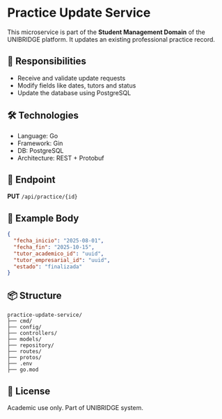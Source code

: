 # Practice Update Service

This microservice is part of the **Student Management Domain** of the UNIBRIDGE platform. It updates an existing professional practice record.

## 🧩 Responsibilities

- Receive and validate update requests
- Modify fields like dates, tutors and status
- Update the database using PostgreSQL

## 🛠 Technologies

- Language: Go
- Framework: Gin
- DB: PostgreSQL
- Architecture: REST + Protobuf

## 🚀 Endpoint

**PUT** `/api/practice/{id}`

## 🔁 Example Body

```json
{
  "fecha_inicio": "2025-08-01",
  "fecha_fin": "2025-10-15",
  "tutor_academico_id": "uuid",
  "tutor_empresarial_id": "uuid",
  "estado": "finalizada"
}
```

## 📦 Structure

```
practice-update-service/
├── cmd/
├── config/
├── controllers/
├── models/
├── repository/
├── routes/
├── protos/
├── .env
├── go.mod
```

## 📄 License

Academic use only. Part of UNIBRIDGE system.
